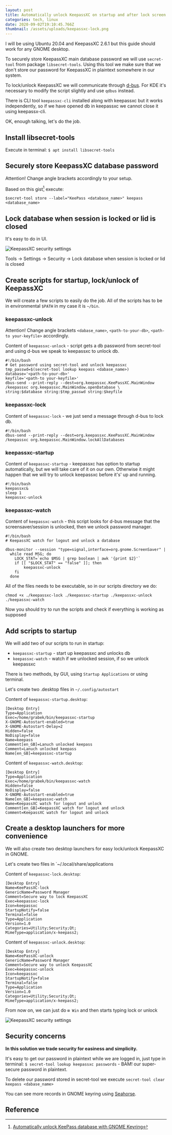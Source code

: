 ```yaml
---
layout: post
title: Automatically unlock KeepassXC on startup and after lock screen
categories: tech, linux
date: 2020-09-02T19:10:45.766Z
thumbnail: /assets/uploads/keepassxc-lock.png
---
```

I will be using Ubuntu 20.04 and KeepassXC 2.6.1 but this guide should work for any GNOME desktop.

To securely store KeepassXC main database password we will use `secret-tool` from package `libsecret-tools`. Using this tool we make sure that we don't store our password for KeepassXC in plaintext somewhere in our system.

To lock/unlock KeepassXC we will communicate through [d-bus](https://en.wikipedia.org/wiki/D-Bus).
For KDE it's necessary to modify the script slightly and use `qdbus` instead.

There is CLI tool `keepassxc-cli` installed along with keepassxc but it works independently, so if we have opened db in keepassxc we cannot close it using keepassx-cli.

OK, enough talking, let's do the job.

## Install libsecret-tools

Execute in terminal:
`$ apt install libsecret-tools`

## Securely store KeepassXC database password

Attention! Change angle brackets accordingly to your setup.

Based on this gist[^1] execute:
```
$secret-tool store --label="KeePass <database_name>" keepass <database_name>
```

## Lock database when session is locked or lid is closed

It's easy to do in UI.

![KeepassXC security settings](/assets/uploads/keepassxc-settings.png)

Tools -> Settings -> Security -> Lock database when session is locked or lid is closed


## Create scripts for startup, lock/unlock of KeepassXC

We will create a few scripts to easily do the job. All of the scripts has to be in environmental `$PATH` in my case it is `~/bin`.

### keepassxc-unlock

Attention! Change angle brackets `<dabase_name>`, `<path-to-your-db>`, `<path-to your-keyfile>` accordingly.

Content of `keepassxc-unlock` - script gets a db password from secret-tool and using d-bus we speak to keepassxc to unlock db.

```
#!/bin/bash
# Get password using secret-tool and unlock keepassxc
tmp_passwd=$(secret-tool lookup keepass <dabase_name>)
database='<path-to-your-db>'
keyfile='<path-to your-keyfile>'
dbus-send --print-reply --dest=org.keepassxc.KeePassXC.MainWindow /keepassxc org.keepassxc.MainWindow.openDatabase \
string:$database string:$tmp_passwd string:$keyfile
```

### keepassxc-lock

Content of `keepassxc-lock` - we just send a message through d-bus to lock db.
```
#!/bin/bash
dbus-send --print-reply --dest=org.keepassxc.KeePassXC.MainWindow /keepassxc org.keepassxc.MainWindow.lockAllDatabases
```

### keepassxc-startup

Content of `keepassxc-startup` - keepassxc has option to startup automatically, but we will take care of it on our own. Otherwise it might happen that we will try to unlock keepassxc before it's' up and running.

```
#!/bin/bash
keepassxc&
sleep 1
keepassxc-unlock
```

### keepassxc-watch

Content of `keepassxc-watch` - this script looks for d-bus message that the screensaver/session is unlocked, then we unlock password manager.

```
#!/bin/bash
# KeepassXC watch for logout and unlock a database

dbus-monitor --session "type=signal,interface=org.gnome.ScreenSaver" | 
  while read MSG; do
    LOCK_STAT=`echo $MSG | grep boolean | awk '{print $2}'`
    if [[ "$LOCK_STAT" == "false" ]]; then
        keepassxc-unlock
    fi
  done
```

All of the files needs to be executable, so in our scripts directory we do:
```
chmod +x ./keepassxc-lock ./keepassxc-startup ./keepassxc-unlock ./keepassxc-watch
```

Now you should try to run the scripts and check if everything is working as supposed

## Add scripts to startup

We will add two of our scripts to run in startup: 

* `keepassxc-startup` - start up keepassxc and unlocks db
* `keepassxc-watch` - watch if we unlocked session, if so we unlock keepassxc

There is two methods, by GUI, using  `Startup Applications` or using terminal.

Let's create two .desktop files in `~/.config/autostart`

Content of `keepassxc-startup.desktop`:

```
[Desktop Entry]
Type=Application
Exec=/home/grabek/bin/keepassxc-startup
X-GNOME-Autostart-enabled=true
X-GNOME-Autostart-Delay=2 
Hidden=false
NoDisplay=false
Name=keepass
Comment[en_GB]=Lanuch unlocked keepass
Comment=Lanuch unlocked keepass
Name[en_GB]=keepassxc-startup
```

Content of `keepassxc-watch.desktop`:

```
[Desktop Entry]
Type=Application
Exec=/home/grabek/bin/keepassxc-watch
Hidden=false
NoDisplay=false
X-GNOME-Autostart-enabled=true
Name[en_GB]=keepassxc-watch
Name=KeepassXC watch for logout and unlock
Comment[en_GB]=KeepassXC watch for logout and unlock
Comment=KeepassXC watch for logout and unlock
```


## Create a desktop launchers for more convenience

We will also create two desktop launchers for easy lock/unlock KeepassXC in GNOME.

Let's create two files in `~/.local/share/applications

Content of `keepassxc-lock.desktop`:

```
[Desktop Entry]
Name=KeePassXC-lock
GenericName=Password Manager
Comment=Secure way to lock KeepassXC
Exec=keepassxc-lock
Icon=keepassxc
StartupNotify=false
Terminal=false
Type=Application
Version=1.0
Categories=Utility;Security;Qt;
MimeType=application/x-keepass2;
```

Content of `keepassxc-unlock.desktop`:
```
[Desktop Entry]
Name=KeePassXC-unlock
GenericName=Password Manager
Comment=Secure way to unlock KeepassXC
Exec=keepassxc-unlock
Icon=keepassxc
StartupNotify=false
Terminal=false
Type=Application
Version=1.0
Categories=Utility;Security;Qt;
MimeType=application/x-keepass2;
```

From now on, we can just do `⊞ Win` and then starts typing lock or unlock

![KeepassXC security settings](/assets/uploads/keepassxc-lock.png)


## Security concerns

**In this solution we trade security for easiness and simplicity.**

It's easy to get our password in plaintext while we are logged in, just type in terminal: `$ secret-tool lookup keepassxc passwords` - BAM! our super-secure password in plaintext.

To delete our password stored in secret-tool we execute `secret-tool clear keepass <dabase_name>`

You can see more records in GNOME keyring using [Seahorse](https://wiki.gnome.org/Apps/Seahorse).
 
## Reference

[^1]: [Automatically unlock KeePass database with GNOME Keyring](https://gist.github.com/dAnjou/b99f55de34b90246f381e71e3c8f9262)